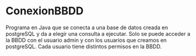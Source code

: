 # ConexionBBDD
Programa en Java que se conecta a una base de datos creada en postgreSQL y da a elegir una consulta a ejecutar.
Solo se puede acceder a la BBDD con el usuario admin y con los usuarios que creamos en postgreSQL. Cada usuario tiene distintos permisos en la BBDD.
